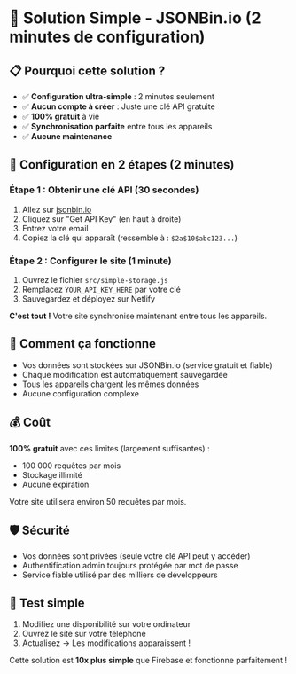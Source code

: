 # 🎯 Solution Simple - JSONBin.io (2 minutes de configuration)

## 📋 **Pourquoi cette solution ?**

- ✅ **Configuration ultra-simple** : 2 minutes seulement
- ✅ **Aucun compte à créer** : Juste une clé API gratuite
- ✅ **100% gratuit** à vie
- ✅ **Synchronisation parfaite** entre tous les appareils
- ✅ **Aucune maintenance**

## 🚀 **Configuration en 2 étapes (2 minutes)**

### Étape 1 : Obtenir une clé API (30 secondes)
1. Allez sur [jsonbin.io](https://jsonbin.io)
2. Cliquez sur "Get API Key" (en haut à droite)
3. Entrez votre email
4. Copiez la clé qui apparaît (ressemble à : `$2a$10$abc123...`)

### Étape 2 : Configurer le site (1 minute)
1. Ouvrez le fichier `src/simple-storage.js`
2. Remplacez `YOUR_API_KEY_HERE` par votre clé
3. Sauvegardez et déployez sur Netlify

**C'est tout !** Votre site synchronise maintenant entre tous les appareils.

## 🔧 **Comment ça fonctionne**

- Vos données sont stockées sur JSONBin.io (service gratuit et fiable)
- Chaque modification est automatiquement sauvegardée
- Tous les appareils chargent les mêmes données
- Aucune configuration complexe

## 💰 **Coût**

**100% gratuit** avec ces limites (largement suffisantes) :
- 100 000 requêtes par mois
- Stockage illimité
- Aucune expiration

Votre site utilisera environ 50 requêtes par mois.

## 🛡️ **Sécurité**

- Vos données sont privées (seule votre clé API peut y accéder)
- Authentification admin toujours protégée par mot de passe
- Service fiable utilisé par des milliers de développeurs

## 📱 **Test simple**

1. Modifiez une disponibilité sur votre ordinateur
2. Ouvrez le site sur votre téléphone
3. Actualisez → Les modifications apparaissent !

Cette solution est **10x plus simple** que Firebase et fonctionne parfaitement !

